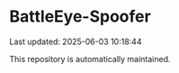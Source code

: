# BattleEye-Spoofer

Last updated: 2025-06-03 10:18:44

This repository is automatically maintained.
